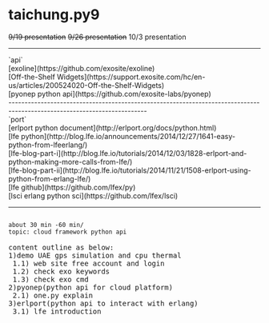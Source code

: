 # taichung.py9
~~9/19 presentation~~
~~9/26 presentation~~
10/3 presentation

<hr>
`api` <br>
[exoline](https://github.com/exosite/exoline)<br>
[Off-the-Shelf Widgets](https://support.exosite.com/hc/en-us/articles/200524020-Off-the-Shelf-Widgets)<br>
[pyonep python api](https://github.com/exosite-labs/pyonep)<br>
-------------------------------------------------------------------------------------------------------------------------<br>
`port`<br>
[erlport python document](http://erlport.org/docs/python.html)<br>
[lfe python](http://blog.lfe.io/announcements/2014/12/27/1641-easy-python-from-lfeerlang/)<br>
[lfe-blog-part-i](http://blog.lfe.io/tutorials/2014/12/03/1828-erlport-and-python-making-more-calls-from-lfe/)<br>
[lfe-blog-part-ii](http://blog.lfe.io/tutorials/2014/11/21/1508-erlport-using-python-from-erlang-lfe/)<br>
[lfe github](https://github.com/lfex/py)<br>
[lsci erlang python sci](https://github.com/lfex/lsci)<br>
<hr>
<pre>
<code>
about 30 min -60 min/
topic: cloud framework python api
</code>
content outline as below:
1)demo UAE gps simulation and cpu thermal
 1.1) web site free account and login
 1.2) check exo keywords
 1.3) check exo cmd
2)pyonep(python api for cloud platform)
 2.1) one.py explain
3)erlport(python api to interact with erlang)
 3.1) lfe introduction
</pre>

